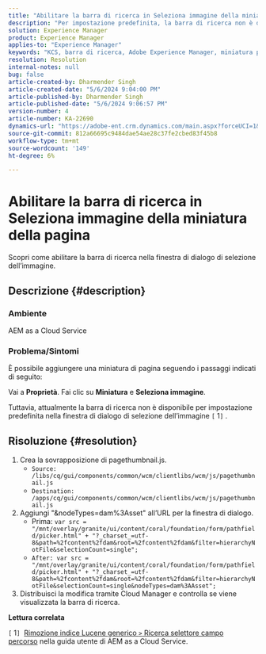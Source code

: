 ```yaml
---
title: "Abilitare la barra di ricerca in Seleziona immagine della miniatura della pagina"
description: "Per impostazione predefinita, la barra di ricerca non è disponibile nella finestra di dialogo di selezione delle immagini."
solution: Experience Manager
product: Experience Manager
applies-to: "Experience Manager"
keywords: "KCS, barra di ricerca, Adobe Experience Manager, miniatura pagina, indice Lucene generico"
resolution: Resolution
internal-notes: null
bug: false
article-created-by: Dharmender Singh
article-created-date: "5/6/2024 9:04:00 PM"
article-published-by: Dharmender Singh
article-published-date: "5/6/2024 9:06:57 PM"
version-number: 4
article-number: KA-22690
dynamics-url: "https://adobe-ent.crm.dynamics.com/main.aspx?forceUCI=1&pagetype=entityrecord&etn=knowledgearticle&id=07b64f26-ec0b-ef11-9f8a-6045bd006b25"
source-git-commit: 812a66695c9484dae54ae28c37fe2cbed83f45b8
workflow-type: tm+mt
source-wordcount: '149'
ht-degree: 6%

---
```


# Abilitare la barra di ricerca in Seleziona immagine della miniatura della pagina


Scopri come abilitare la barra di ricerca nella finestra di dialogo di selezione dell’immagine.

## Descrizione {#description}


### Ambiente

AEM as a Cloud Service

### Problema/Sintomi

È possibile aggiungere una miniatura di pagina seguendo i passaggi indicati di seguito:

Vai a <b>Proprietà</b>. Fai clic su <b>Miniatura</b> e <b>Seleziona immagine</b>.

Tuttavia, attualmente la barra di ricerca non è disponibile per impostazione predefinita nella finestra di dialogo di selezione dell’immagine `[` 1`]` .






## Risoluzione {#resolution}


1. Crea la sovrapposizione di pagethumbnail.js.
   - `Source: /libs/cq/gui/components/common/wcm/clientlibs/wcm/js/pagethumbnail.js`
   - `Destination: /apps/cq/gui/components/common/wcm/clientlibs/wcm/js/pagethumbnail.js`
2. Aggiungi &quot;&amp;nodeTypes=dam%3Asset&quot; all’URL per la finestra di dialogo.
   - Prima: `var src = "/mnt/overlay/granite/ui/content/coral/foundation/form/pathfield/picker.html" + "?_charset_=utf-8&path=%2fcontent%2fdam&root=%2fcontent%2fdam&filter=hierarchyNotFile&selectionCount=single";`
   - `After: var src = "/mnt/overlay/granite/ui/content/coral/foundation/form/pathfield/picker.html" + "?_charset_=utf-8&path=%2fcontent%2fdam&root=%2fcontent%2fdam&filter=hierarchyNotFile&selectionCount=single&nodeTypes=dam%3AAsset";`
3. Distribuisci la modifica tramite Cloud Manager e controlla se viene visualizzata la barra di ricerca.




<b>Lettura correlata</b>

`[` 1`]`  [Rimozione indice Lucene generico `>`  Ricerca selettore campo percorso](https://experienceleague.adobe.com/docs/experience-manager-cloud-service/content/operations/removal-generic-lucene-index.html?lang=en#author-instance) nella guida utente di AEM as a Cloud Service.
